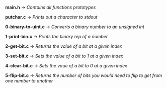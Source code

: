**main.h** -> *Contains all functions prototypes*

**putchar.c** -> *Prints out a character to stdout*

**0-binary-to-uint.c** -> *Converts a binary number to an unsigned int*

**1-print-bin.c** -> *Prints the binary rep of a number*

**2-get-bit.c** -> *Returns the value of a bit at a given index*

**3-set-bit.c** -> *Sets the value of a bit to 1 at a given index*

**4-clear-bit.c** -> *Sets the vaue of a bit to 0 at a given index*

**5-flip-bit.c** -> *Returns the number of bits you would need to flip to get from one number to another*
